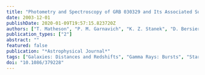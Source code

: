 ```yaml
---
title: "Photometry and Spectroscopy of GRB 030329 and Its Associated Supernova 2003dh: The First Two Months"
date: 2003-12-01
publishDate: 2020-01-09T19:57:15.823720Z
authors: ["T. Matheson", "P. M. Garnavich", "K. Z. Stanek", "D. Bersier", "S. T. Holland", "K. Krisciunas", "N. Caldwell", "P. Berlind", "J. S. Bloom", "M. Bolte", "A. Z. Bonanos", "M. J. I. Brown", "W. R. Brown", "M. L. Calkins", "P. Challis", "R. Chornock", "L. Echevarria", "D. J. Eisenstein", "M. E. Everett", "A. V. Filippenko", "K. Flint", "R. J. Foley", "D. L. Freedman", "Mario Hamuy", "P. Harding", "N. P. Hathi", "M. Hicken", "C. Hoopes", "C. Impey", "B. T. Jannuzi", "R. A. Jansen", "S. Jha", "J. Kaluzny", "S. Kannappan", "R. P. Kirshner", "D. W. Latham", "J. C. Lee", "D. C. Leonard", "W. Li", "K. L. Luhman", "P. Martini", "H. Mathis", "J. Maza", "S. T. Megeath", "L. R. Miller", "D. Minniti", "E. W. Olszewski", "M. Papenkova", "M. M. Phillips", "B. Pindor", "D. D. Sasselov", "R. Schild", "H. Schweiker", "T. Spahr", "J. Thomas-Osip", "I. Thompson", "D. Weisz", "R. Windhorst", "D. Zaritsky"]
publication_types: ["2"]
abstract: ""
featured: false
publication: "*Astrophysical Journal*"
tags: ["Galaxies: Distances and Redshifts", "Gamma Rays: Bursts", "Stars: Supernovae: General", "Stars: Supernovae: Individual: Alphanumeric: SN 2003dh", "Astrophysics"]
doi: "10.1086/379228"
---
```



